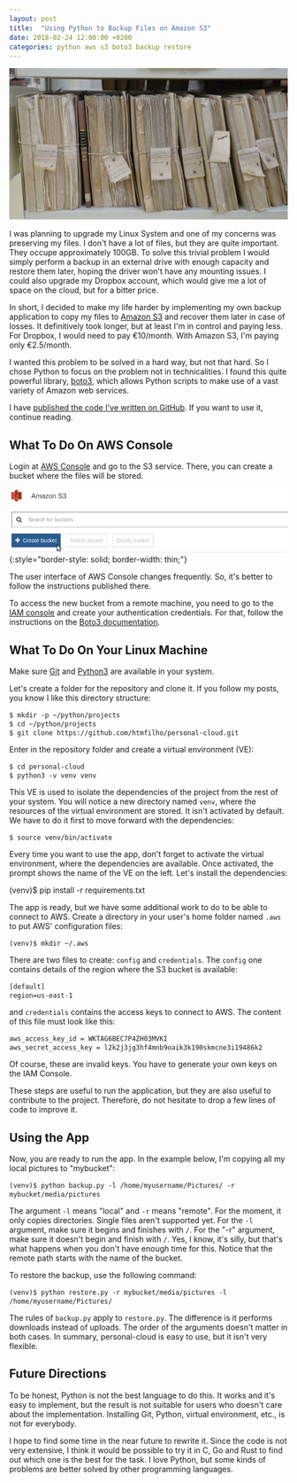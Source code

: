 ```yaml
---
layout: post
title:  "Using Python to Backup Files on Amazon S3"
date: 2018-02-24 12:00:00 +0200
categories: python aws s3 boto3 backup restore
---
```


![AWS S3 with Python](/images/posts/python-aws-s3.jpg)

I was planning to upgrade my Linux System and one of my concerns was preserving my files. I don't have a lot of files, but they are quite important. They occupe approximately 100GB. To solve this trivial problem I would simply perform a backup in an external drive with enough capacity and restore them later, hoping the driver won't have any mounting issues. I could also upgrade my Dropbox account, which would give me a lot of space on the cloud, but for a bitter price.

In short, I decided to make my life harder by implementing my own backup application to copy my files to [Amazon S3][amazon-s3] and recover them later in case of losses. It definitively took longer, but at least I'm in control and paying less. For Dropbox, I would need to pay €10/month. With Amazon S3, I'm paying only €2.5/month.

I wanted this problem to be solved in a hard way, but not that hard. So I chose Python to focus on the problem not in technicalities. I found this quite powerful library, [boto3], which allows Python scripts to make use of a vast variety of Amazon web services.

I have [published the code I've written on GitHub][personal-cloud]. If you want to use it, continue reading.

## What To Do On AWS Console

Login at [AWS Console][aws-console] and go to the S3 service. There, you can create a bucket where the files will be stored.

![AWS S3 Bucket Creation](/images/posts/aws-s3-console.png){:style="border-style: solid; border-width: thin;"}

The user interface of AWS Console changes frequently. So, it's better to follow the instructions published there.

To access the new bucket from a remote machine, you need to go to the [IAM console][iam] and create your authentication credentials. For that, follow the instructions on the [Boto3 documentation][boto3-documentation].

## What To Do On Your Linux Machine

Make sure [Git] and [Python3] are available in your system.

Let's create a folder for the repository and clone it. If you follow my posts, you know I like this directory structure:

    $ mkdir -p ~/python/projects
    $ cd ~/python/projects
    $ git clone https://github.com/htmfilho/personal-cloud.git

Enter in the repository folder and create a virtual environment (VE):

    $ cd personal-cloud
    $ python3 -v venv venv

This VE is used to isolate the dependencies of the project from the rest of your system. You will notice a new directory named `venv`, where the resources of the virtual environment are stored. It isn't activated by default. We have to do it first to move forward with the dependencies:

    $ source venv/bin/activate

Every time you want to use the app, don't forget to activate the virtual environment, where the dependencies are available. Once activated, the prompt shows the name of the VE on the left. Let's install the dependencies:

(venv)$ pip install -r requirements.txt

The app is ready, but we have some additional work to do to be able to connect to AWS. Create a directory in your user's home folder named `.aws` to put AWS' configuration files:

    (venv)$ mkdir ~/.aws

There are two files to create: `config` and `credentials`. The `config` one contains details of the region where the S3 bucket is available:

    [default]
    region=us-east-1

and `credentials` contains the access keys to connect to AWS. The content of this file must look like this:

    aws_access_key_id = WKTAG6BEC7P4ZH03MVKI
    aws_secret_access_key = l2k2j3jg3hf4mnb9oaik3k190skmcne3i19486k2

Of course, these are invalid keys. You have to generate your own keys on the IAM Console.

These steps are useful to run the application, but they are also useful to contribute to the project. Therefore, do not hesitate to drop a few lines of code to improve it.

## Using the App

Now, you are ready to run the app. In the example below, I'm copying all my local pictures to "mybucket":

    (venv)$ python backup.py -l /home/myusername/Pictures/ -r mybucket/media/pictures

The argument `-l` means "local" and `-r` means "remote". For the moment, it only copies directories. Single files aren't supported yet. For the `-l` argument, make sure it begins and finishes with `/`. For the "-r" argument, make sure it doesn't begin and finish with `/`. Yes, I know, it's silly, but that's what happens when you don't have enough time for this. Notice that the remote path starts with the name of the bucket.

To restore the backup, use the following command:

    (venv)$ python restore.py -r mybucket/media/pictures -l /home/myusername/Pictures/

The rules of `backup.py` apply to `restore.py`. The difference is it performs downloads instead of uploads. The order of the arguments doesn't matter in both cases. In summary, personal-cloud is easy to use, but it isn't very flexible.

## Future Directions

To be honest, Python is not the best language to do this. It works and it's easy to implement, but the result is not suitable for users who doesn't care about the implementation. Installing Git, Python, virtual environment, etc., is not for everybody.

I hope to find some time in the near future to rewrite it. Since the code is not very extensive, I think it would be possible to try it in C, Go and Rust to find out which one is the best for the task. I love Python, but some kinds of problems are better solved by other programming languages.

[amazon-s3]: https://aws.amazon.com/s3/
[personal-cloud]: https://github.com/htmfilho/personal-cloud
[aws-console]: https://aws.amazon.com
[boto3]: https://boto3.readthedocs.io
[boto3-documentation]: https://boto3.readthedocs.io/en/latest/guide/quickstart.html#configuration
[Git]: https://git-scm.com
[iam]: https://console.aws.amazon.com/iam/home#/home
[Python3]: https://www.python.org
